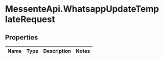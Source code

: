 # MessenteApi.WhatsappUpdateTemplateRequest

## Properties
Name | Type | Description | Notes
------------ | ------------- | ------------- | -------------


